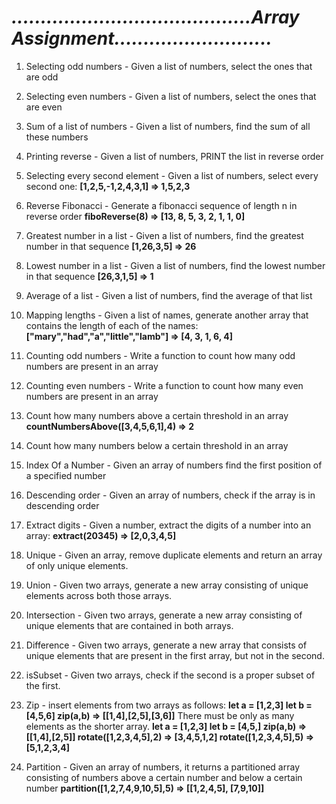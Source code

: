 # *.........................................Array Assignment...........................*

1. Selecting odd numbers - Given a list of numbers, select the ones that are odd

2. Selecting even numbers - Given a list of numbers, select the ones that are even

3. Sum of a list of numbers - Given a list of numbers, find the sum of all these numbers

4. Printing reverse - Given a list of numbers, PRINT the list in reverse order

5. Selecting every second element - Given a list of numbers, select every second one:
**[1,2,5,-1,2,4,3,1] => 1,5,2,3**

6. Reverse Fibonacci - Generate a fibonacci sequence of length n in reverse order
**fiboReverse(8) => [13, 8, 5, 3, 2, 1, 1, 0]**

7. Greatest number in a list - Given a list of numbers, find the greatest number in that sequence
**[1,26,3,5] => 26**

8. Lowest number in a list - Given a list of numbers, find the lowest number in that sequence
**[26,3,1,5] => 1**

9. Average of a list - Given a list of numbers, find the average of that list

10. Mapping lengths - Given a list of names, generate another array that contains the length of each of the names:
**["mary","had","a","little","lamb"] => [4, 3, 1, 6, 4]**

11. Counting odd numbers - Write a function to count how many odd numbers are present in an array

12. Counting even numbers - Write a function to count how many even numbers are present in an array

13. Count how many numbers above a certain threshold in an array
**countNumbersAbove([3,4,5,6,1],4) => 2**

14. Count how many numbers below a certain threshold in an array

16. Index Of a Number - Given an array of numbers find the first position of a specified number

18. Descending order - Given an array of numbers, check if the array is in descending order

19. Extract digits - Given a number, extract the digits of a number into an array:
**extract(20345) => [2,0,3,4,5]**

20. Unique - Given an array, remove duplicate elements and return an array of only unique elements.

21. Union - Given two arrays, generate a new array consisting of unique elements across both those arrays.

22. Intersection - Given two arrays, generate a new array consisting of unique elements that are contained in both arrays.

23. Difference - Given two arrays, generate a new array that consists of unique elements that are present in the first array, but not in the second.

24. isSubset - Given two arrays, check if the second is a proper subset of the first.

25. Zip - insert elements from two arrays as follows:
**let a = [1,2,3]
let b = [4,5,6] 
zip(a,b) => [[1,4],[2,5],[3,6]]**
There must be only as many elements as the shorter array.
**let a = [1,2,3]
let b = [4,5,] 
zip(a,b) => [[1,4],[2,5]]
rotate([1,2,3,4,5],2) => [3,4,5,1,2]
rotate([1,2,3,4,5],5) => [5,1,2,3,4]**

27. Partition - Given an array of numbers, it returns a partitioned array consisting of numbers above a certain number and below a certain number
**partition([1,2,7,4,9,10,5],5) => [[1,2,4,5], [7,9,10]]**


